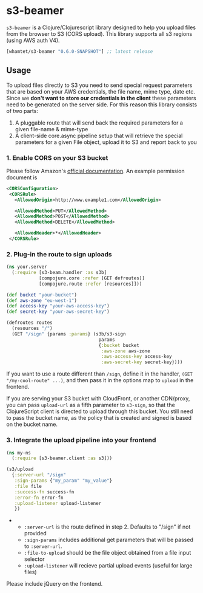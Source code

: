 # s3-beamer

`s3-beamer` is a Clojure/Clojurescript library designed to help you upload files
from the browser to S3 (CORS upload).  This library supports all s3 regions (using AWS auth V4).

[](dependency)
```clojure
[whamtet/s3-beamer "0.6.0-SNAPSHOT"] ;; latest release
```
[](/dependency)

## Usage

To upload files directly to S3 you need to send special request
parameters that are based on your AWS credentials, the file name, mime
type, date etc.
Since we **don't want to store our credentials in the client** these
parameters need to be generated on the server side.
For this reason this library consists of two parts:

1. A pluggable route that will send back the required parameters for a
   given file-name & mime-type
2. A client-side core.async pipeline setup that will retrieve the
   special parameters for a given File object, upload it to S3 and
   report back to you

### 1. Enable CORS on your S3 bucket

Please follow Amazon's [official documentation](http://docs.aws.amazon.com/AmazonS3/latest/dev/cors.html).  An example permission document is

```xml
<CORSConfiguration>
 <CORSRule>
   <AllowedOrigin>http://www.example1.com</AllowedOrigin>

   <AllowedMethod>PUT</AllowedMethod>
   <AllowedMethod>POST</AllowedMethod>
   <AllowedMethod>DELETE</AllowedMethod>

   <AllowedHeader>*</AllowedHeader>
 </CORSRule>
```

### 2. Plug-in the route to sign uploads

```clj
(ns your.server
  (:require [s3-beam.handler :as s3b]
            [compojure.core :refer [GET defroutes]]
            [compojure.route :refer [resources]]))

(def bucket "your-bucket")
(def aws-zone "eu-west-1")
(def access-key "your-aws-access-key")
(def secret-key "your-aws-secret-key")

(defroutes routes
  (resources "/")
  (GET "/sign" {params :params} (s3b/s3-sign
                                  params
                                  {:bucket bucket
                                   :aws-zone aws-zone
                                   :aws-access-key access-key
                                   :aws-secret-key secret-key})))
```

If you want to use a route different than `/sign`, define it in the
handler, `(GET "/my-cool-route" ...)`, and then pass it in the options
map to `upload` in the frontend.

If you are serving your S3 bucket with CloudFront, or another CDN/proxy, you can pass
`upload-url` as a fifth parameter to `s3-sign`, so that the ClojureScript client is directed
to upload through this bucket. You still need to pass the bucket name, as the policy that is
created and signed is based on the bucket name.

### 3. Integrate the upload pipeline into your frontend

```clojure
(ns my-ns
  (:require [s3-beamer.client :as s3]))

(s3/upload
  {:server-url "/sign"
   :sign-params {"my_param" "my_value"}
   :file file
   :success-fn success-fn
   :error-fn error-fn
   :upload-listener upload-listener
   })

```
-
    - `:server-url` is the route defined in step 2.  Defaults to "/sign" if not provided
    - `:sign-params` includes additional get parameters that will be passed to `:server-url`.
    - `:file-to-upload` should be the file object obtained from a file input selector
    - `:upload-listener` will recieve partial upload events (useful for large files)

Please include jQuery on the frontend.
